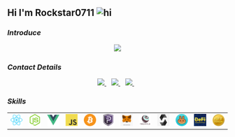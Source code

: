 ## Hi I'm Rockstar0711 <img src="https://user-images.githubusercontent.com/1303154/88677602-1635ba80-d120-11ea-84d8-d263ba5fc3c0.gif" width="28px" alt="hi">

### **_Introduce_**
<p align="center">
  <a href="https://github.com/rockstar0711" target="_blank"><img src="https://readme-typing-svg.herokuapp.com?color=%237FFF3C&center=true&width=500&lines=%F0%9F%8E%89Welcome+to+my+creative+world!;%F0%9F%A5%87Highly+skilled+professional+developer;+with+8+years+of+experience;%F0%9F%A5%87Solid+leadership+skills;%F0%9F%A5%87Unrivaled+development+skills5"></a>
</p>

### **_Contact Details_**
<p align='center'>
<a href="https://t.me/rockstar940711">
  <img src="https://img.shields.io/badge/telegram-%230077B5.svg?&style=for-the-badge&logo=telegram&logoColor=white" />
</a>&nbsp;&nbsp;
<a href="https://discord.gg/VmAPQJQU">
  <img src="https://img.shields.io/badge/discord-%230077B5.svg?&style=for-the-badge&logo=discord&logoColor=white" />
</a>&nbsp;&nbsp;
<a href="mailto:geostar0321@gmail.com">
  <img src="https://img.shields.io/badge/email me-%231DA1F3.svg?&style=for-the-badge&logo=gmail&logoColor=white" />
</a>&nbsp;&nbsp;
</p>

### **_Skills_**
<table>
  <tr>
      <td><img src="https://github.com/rockstar0711/Profile/blob/master/icon_react.png?raw=true" width="200"></td>
      <td><img src="https://github.com/rockstar0711/Profile/blob/master/icon_node.png?raw=true" width="200"></td>
      <td><img src="https://github.com/rockstar0711/Profile/blob/master/icon_vue.png?raw=true" width="200"></td>
      <td><img src="https://github.com/rockstar0711/Profile/blob/master/icon_js.png?raw=true" width="200"></td>
      <td><img src="https://github.com/rockstar0711/Profile/blob/master/icon_bitcoin.png?raw=true" width="200"></td>
      <td><img src="https://github.com/rockstar0711/Profile/blob/master/icon_pivx.png?raw=true" width="200"></td>
      <td><img src="https://github.com/rockstar0711/Profile/blob/master/icon_metamask.png?raw=true" width="200"></td>
      <td><img src="https://github.com/rockstar0711/Profile/blob/master/icon_truffle.png?raw=true" width="200"></td>
      <td><img src="https://github.com/rockstar0711/Profile/blob/master/icon_solidity.png?raw=true" width="200"></td>
      <td><img src="https://github.com/rockstar0711/Profile/blob/master/icon_pancake.png?raw=true" width="200"></td>
      <td><img src="https://github.com/rockstar0711/Profile/blob/master/icon_defi.png?raw=true" width="200"></td>
      <td><img src="https://github.com/rockstar0711/Profile/blob/master/icon_nft.png?raw=true" width="200"></td>
  </tr>  
</table>



<!-- - π Hi, Iβm @rockstar0711
- π Iβm interested in ...
- π± Iβm currently learning ...
- ποΈ Iβm looking to collaborate on ...
- π« How to reach me ... -->

<!---
rockstar0711/rockstar0711 is a β¨ special β¨ repository because its `README.md` (this file) appears on your GitHub profile.
You can click the Preview link to take a look at your changes.
--->
